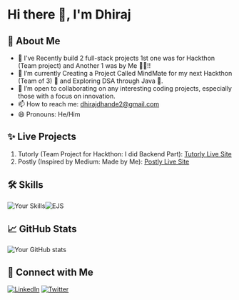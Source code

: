 # Hi there 👋, I'm Dhiraj

## 🚀 About Me
- 🔭 I've Recently build 2 full-stack projects 1st one was for Hackthon (Team project) and Another 1 was by Me 👨‍💻!!
- 🌱 I’m currently Creating a Project Called MindMate for my next Hackthon (Team of 3) 🤫 and Exploring DSA through Java 🚀.
- 👀 I’m open to collaborating on any interesting coding projects, especially those with a focus on innovation.
- 📫 How to reach me: dhirajdhande2@gmail.com
- 😄 Pronouns: He/Him

## ✨ Live Projects 
1. Tutorly (Team Project for Hackthon: I did Backend Part): [Tutorly Live Site](https://tutorly-jyu9.onrender.com)
2. Postly (Inspired by Medium: Made by Me): [Postly Live Site](https://postly-t64r.onrender.com)

## 🛠️ Skills
![Your Skills](https://skillicons.dev/icons?i=html,css,js,nodejs,express,mongodb,bootstrap,git,github)![EJS](https://img.shields.io/badge/EJS-templating-green?style=for-the-badge&logo=javascript)


## 📈 GitHub Stats
![Your GitHub stats](https://github-readme-stats.vercel.app/api?username=dhirajdhande19&show_icons=true&theme=radical)

## 🔗 Connect with Me
[![LinkedIn](https://img.shields.io/badge/LinkedIn-DhirajDhande-blue)](https://www.linkedin.com/in/dhiraj-dhande-1a7262237/)
[![Twitter](https://img.shields.io/badge/Twitter-@DhirajDhande8-blue)](https://x.com/DhirajDhande8)
